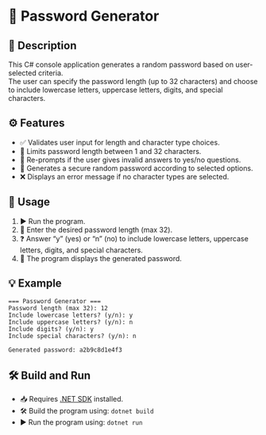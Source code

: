# 🔐 Password Generator

## 📝 Description

This C# console application generates a random password based on user-selected criteria.  
The user can specify the password length (up to 32 characters) and choose to include lowercase letters, uppercase letters, digits, and special characters.

## ⚙️ Features

- ✅ Validates user input for length and character type choices.  
- 🔢 Limits password length between 1 and 32 characters.  
- 🔄 Re-prompts if the user gives invalid answers to yes/no questions.  
- 🔐 Generates a secure random password according to selected options.  
- ❌ Displays an error message if no character types are selected.

## 🚀 Usage

1. ▶️ Run the program.  
2. 🔢 Enter the desired password length (max 32).  
3. ❓ Answer “y” (yes) or “n” (no) to include lowercase letters, uppercase letters, digits, and special characters.  
4. 🔑 The program displays the generated password.

## 💡 Example
```
=== Password Generator ===
Password length (max 32): 12
Include lowercase letters? (y/n): y
Include uppercase letters? (y/n): n
Include digits? (y/n): y
Include special characters? (y/n): n

Generated password: a2b9c8d1e4f3
```
## 🛠️ Build and Run

- 📥 Requires [.NET SDK](https://dotnet.microsoft.com/download) installed.  
- 🛠️ Build the program using: `dotnet build`
- ▶️ Run the program using: `dotnet run`


